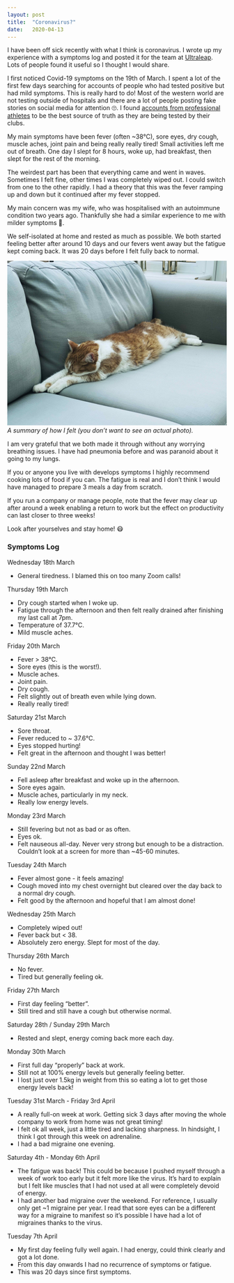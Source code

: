 ```yaml
---
layout: post
title:  "Coronavirus?"
date:   2020-04-13
---
```

I have been off sick recently with what I think is coronavirus. I wrote up my experience with a symptoms log and posted it for the team at [Ultraleap](https://www.ultraleap.com). Lots of people found it useful so I thought I would share.

I first noticed Covid-19 symptoms on the 19th of March. I spent a lot of the first few days searching for accounts of people who had tested positive but had mild symptoms. This is really hard to do! Most of the western world are not testing outside of hospitals and there are a lot of people posting fake stories on social media for attention 🙄. I found [accounts from professional athletes](https://www.bbc.co.uk/sport/football/51961429) to be the best source of truth as they are being tested by their clubs.

My main symptoms have been fever (often ~38°C), sore eyes, dry cough, muscle aches, joint pain and being really really tired! Small activities left me out of breath. One day I slept for 8 hours, woke up, had breakfast, then slept for the rest of the morning.

The weirdest part has been that everything came and went in waves. Sometimes I felt fine, other times I was completely wiped out. I could switch from one to the other rapidly. I had a theory that this was the fever ramping up and down but it continued after my fever stopped.

My main concern was my wife, who was hospitalised with an autoimmune condition two years ago. Thankfully she had a similar experience to me with milder symptoms 🙏.

We self-isolated at home and rested as much as possible. We both started feeling better after around 10 days and our fevers went away but the fatigue kept coming back. It was 20 days before I felt fully back to normal.

![My cat lying on the sofa](/assets/images/covid_cat.jpg)
*A summary of how I felt (you don’t want to see an actual photo).*

I am very grateful that we both made it through without any worrying breathing issues. I have had pneumonia before and was paranoid about it going to my lungs.

If you or anyone you live with develops symptoms I highly recommend cooking lots of food if you can. The fatigue is real and I don’t think I would have managed to prepare 3 meals a day from scratch.

If you run a company or manage people, note that the fever may clear up after around a week enabling a return to work but the effect on productivity can last closer to three weeks!

Look after yourselves and stay home! 😷

### Symptoms Log
Wednesday 18th March
* General tiredness. I blamed this on too many Zoom calls!

Thursday 19th March
* Dry cough started when I woke up.
* Fatigue through the afternoon and then felt really drained after finishing my last call at 7pm.
* Temperature of 37.7°C.
* Mild muscle aches.

Friday 20th March
* Fever > 38°C.
* Sore eyes (this is the worst!).
* Muscle aches.
* Joint pain.
* Dry cough.
* Felt slightly out of breath even while lying down.
* Really really tired!

Saturday 21st March
* Sore throat.
* Fever reduced to ~ 37.6°C.
* Eyes stopped hurting!
* Felt great in the afternoon and thought I was better!

Sunday 22nd March
* Fell asleep after breakfast and woke up in the afternoon.
* Sore eyes again.
* Muscle aches, particularly in my neck.
* Really low energy levels.

Monday 23rd March
* Still fevering but not as bad or as often.
* Eyes ok.
* Felt nauseous all-day. Never very strong but enough to be a distraction. Couldn’t look at a screen for more than ~45-60 minutes.

Tuesday 24th March
* Fever almost gone - it feels amazing!
* Cough moved into my chest overnight but cleared over the day back to a normal dry cough.
* Felt good by the afternoon and hopeful that I am almost done!

Wednesday 25th March
* Completely wiped out!
* Fever back but < 38.
* Absolutely zero energy. Slept for most of the day.

Thursday 26th March
* No fever.
* Tired but generally feeling ok.

Friday 27th March
* First day feeling “better”.
* Still tired and still have a cough but otherwise normal.

Saturday 28th / Sunday 29th March
* Rested and slept, energy coming back more each day.

Monday 30th March
* First full day “properly” back at work.
* Still not at 100% energy levels but generally feeling better.
* I lost just over 1.5kg in weight from this so eating a lot to get those energy levels back!

Tuesday 31st March - Friday 3rd April
* A really full-on week at work. Getting sick 3 days after moving the whole company to work from home was not great timing!
* I felt ok all week, just a little tired and lacking sharpness. In hindsight, I think I got through this week on adrenaline.
* I had a bad migraine one evening.

Saturday 4th - Monday 6th April
* The fatigue was back! This could be because I pushed myself through a week of work too early but it felt more like the virus. It’s hard to explain but I felt like muscles that I had not used at all were completely devoid of energy.
* I had another bad migraine over the weekend. For reference, I usually only get ~1 migraine per year. I read that sore eyes can be a different way for a migraine to manifest so it’s possible I have had a lot of migraines thanks to the virus.

Tuesday 7th April
* My first day feeling fully well again. I had energy, could think clearly and got a lot done.
* From this day onwards I had no recurrence of symptoms or fatigue.
* This was 20 days since first symptoms.

